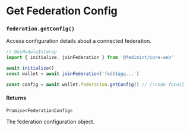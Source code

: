 # Get Federation Config

### `federation.getConfig()`

Access configuration details about a connected federation.

```ts twoslash
// @esModuleInterop
import { initialize, joinFederation } from '@fedimint/core-web'

await initialize()
const wallet = await joinFederation('fed11qgq...')

const config = await wallet.federation.getConfig() // [!code focus]
```

#### Returns

`Promise<FederationConfig>`

The federation configuration object.
